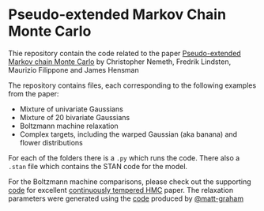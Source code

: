 # Pseudo-extended Markov Chain Monte Carlo

Thie repository contain the code related to the paper [Pseudo-extended Markov chain Monte Carlo](https://arxiv.org/abs/1708.05239) by Christopher Nemeth, Fredrik Lindsten, Maurizio Filippone and James Hensman

The repository contains files, each corresponding to the following examples from the paper:
 * Mixture of univariate Gaussians
 * Mixture of 20 bivariate Gaussians 
 * Boltzmann machine relaxation
 * Complex targets, including the warped Gaussian (aka banana) and flower distributions

For each of the folders there is a `.py` which runs the code. There also a `.stan` file which contains the STAN code for the model.

For the Boltzmann machine comparisons, please check out the supporting [code](https://github.com/matt-graham/continuously-tempered-hmc) for excellent [continuously tempered HMC](https://arxiv.org/abs/1704.03338) paper. The relaxation parameters were generated using the [code](https://github.com/matt-graham/boltzmann-machine-tools) produced by [@matt-graham](https://github.com/matt-graham)
